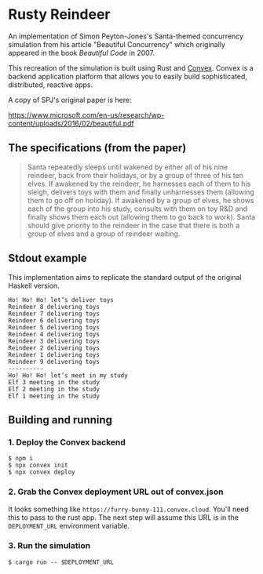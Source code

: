 # Rusty Reindeer

An implementation of Simon Peyton-Jones's Santa-themed concurrency simulation
from his article "Beautiful Concurrency" which originally appeared in the book
_Beautiful Code_ in 2007.

This recreation of the simulation is built using Rust and
[Convex](https://convex.dev). Convex is a backend application platform that
allows you to easily build sophisticated, distributed, reactive apps.

A copy of SPJ's original paper is here:

https://www.microsoft.com/en-us/research/wp-content/uploads/2016/02/beautiful.pdf

## The specifications (from the paper)

> Santa repeatedly sleeps until wakened by either all of his nine reindeer, back
> from their holidays, or by a group of three of his ten elves. If awakened by
> the reindeer, he harnesses each of them to his sleigh, delivers toys with them
> and finally unharnesses them (allowing them to go off on holiday). If awakened
> by a group of elves, he shows each of the group into his study, consults with
> them on toy R&D and finally shows them each out (allowing them to go back to
> work). Santa should give priority to the reindeer in the case that there is
> both a group of elves and a group of reindeer waiting.

## Stdout example

This implementation aims to replicate the standard output of the original
Haskell version.

    Ho! Ho! Ho! let’s deliver toys
    Reindeer 8 delivering toys
    Reindeer 7 delivering toys
    Reindeer 6 delivering toys
    Reindeer 5 delivering toys
    Reindeer 4 delivering toys
    Reindeer 3 delivering toys
    Reindeer 2 delivering toys
    Reindeer 1 delivering toys
    Reindeer 9 delivering toys
    ----------
    Ho! Ho! Ho! let’s meet in my study
    Elf 3 meeting in the study
    Elf 2 meeting in the study
    Elf 1 meeting in the study

## Building and running

### 1. Deploy the Convex backend

    $ npm i
    $ npx convex init
    $ npx convex deploy

### 2. Grab the Convex deployment URL out of convex.json

It looks something like `https://furry-bunny-111.convex.cloud`. You'll need this
to pass to the rust app. The next step will assume this URL is in the
`DEPLOYMENT_URL` environment variable.

### 3. Run the simulation

    $ cargo run -- $DEPLOYMENT_URL

